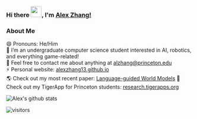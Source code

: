 ### Hi there <img src="https://github.com/TheDudeThatCode/TheDudeThatCode/blob/master/Assets/Hi.gif" width="29px">, I'm [Alex Zhang!](https://www.linkedin.com/in/alexzhang13/) 
<!--
**alexzhang13/alexzhang13** is a ✨ _special_ ✨ repository because its `README.md` (this file) appears on your GitHub profile.

Here are some ideas to get you started:

- 🔭 I’m currently working on ...
- 🌱 I’m currently learning ...
- 👯 I’m looking to collaborate on ...
- 🤔 I’m looking for help with ...
- 💬 Ask me about ...
- 📫 How to reach me: ...
- 😄 Pronouns: ...
- ⚡ Fun fact: ...
-->

### About Me
😄 Pronouns: He/Him </br>
🔭 I’m an undergraduate computer science student interested in AI, robotics, and everything game-related! </br>
👯 Feel free to contact me about anything at alzhang@princeton.edu </br>
⚡ Personal website: [alexzhang13.github.io](http://alexzhang13.github.io) </br>
🌎 Check out my most recent paper: [Language-guided World Models](https://language-guided-world-model.github.io)
💬 Check out my TigerApp for Princeton students: [research.tigerapps.org](https://research.tigerapps.org)  </br>

![Alex's github stats](https://github-readme-stats.vercel.app/api?username=alexzhang13&count_private=true&theme=tokyonight&show_icons=true&hide_border=true)&nbsp;&nbsp;
<br />

![visitors](https://visitor-badge.laobi.icu/badge?page_id=alexzhang13.alexzhang13)
